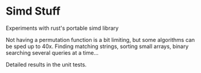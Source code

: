# Simd Stuff
Experiments with rust's portable simd library

Not having a permutation function is a bit limiting, but some algorithms can be sped up to 40x.
Finding matching strings, sorting small arrays, binary searching several queries at a time...

Detailed results in the unit tests.